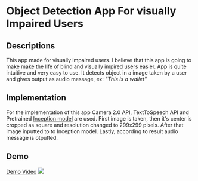 # Object Detection App For visually Impaired Users

## Descriptions
This app made for visually impaired users. I believe that this app is going to make make the life of blind and visually impired users easier. App is quite intuitive and very easy to use. It detects object in a image taken by a user and gives output as audio message, ex: *"This is a wallet"*

## Implementation
For the implementation of this app Camera 2.0 API, TextToSpeech API and Pretrained [Inception model](https://www.tensorflow.org/lite/guide/hosted_models) are used. First image is taken, then it's center is cropped as square and resolution changed to 299x299 pixels. After that image inputted to to Inception model. Lastly, according to result audio message is otputted.  

## Demo
[Demo Video](https://drive.google.com/file/d/1mW_cRn1LAl3-fmC7-QXfq5b9QtnbPxtF/view?usp=sharing)
![](assets/demo.gif)
